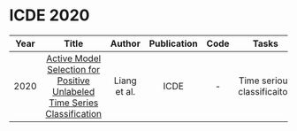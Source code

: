 # ICDE 2020

| Year |                                                       Title                                                       |   Author    | Publication | Code | Tasks | Notes | Datasets| Notions |
|:----:|:-----------------------------------------------------------------------------------------------------------------:|:-----------:|:-----------:|:----:|:----:|:-----:|:-----:|:-----:|
| 2020 | [Active Model Selection for Positive Unlabeled Time Series Classification](https://ieeexplore.ieee.org/document/9101367) | Liang et al. |    ICDE     |  -   |  Time serious classificaiton    | `influence`, `DNNs`,`None`, `Psedo+Human`, `Hard`       |  UCR Datasets, MIT-BIH    |       | 
